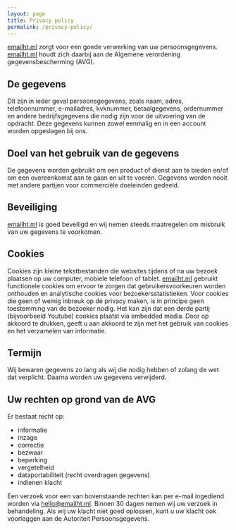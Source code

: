 ```yaml
---
layout: page
title: Privacy policy
permalink: /privacy-policy/
---
```


[emailht.ml](/) zorgt voor een goede verwerking van uw persoonsgegevens.
[emailht.ml](/) houdt zich daarbij aan de Algemene verordening gegevensbescherming (AVG).

## De gegevens
Dit zijn in ieder geval persoonsgegevens, zoals naam, adres, telefoonnummer, e-mailadres, kvknummer, betaalgegevens, ordernummer en andere bedrijfsgegevens die nodig zijn voor de uitvoering van de opdracht. Deze gegevens kunnen zowel eenmalig en in een account worden opgeslagen bij ons.

## Doel van het gebruik van de gegevens
De gegevens worden gebruikt om een product of dienst aan te bieden en/of om een overeenkomst aan te gaan en uit te voeren. Gegevens worden nooit met andere partijen voor commerciële doeleinden gedeeld.

## Beveiliging
[emailht.ml](/) is goed beveiligd en wij nemen steeds maatregelen om misbruik van uw gegevens te voorkomen.

## Cookies
Cookies zijn kleine tekstbestanden die websites tijdens of na uw bezoek plaatsen op uw computer, mobiele telefoon of tablet. [emailht.ml](/) gebruikt functionele cookies om ervoor te zorgen dat gebruikersvoorkeuren worden onthouden en analytische cookies voor bezoekersstatistieken. Voor cookies die geen of weinig inbreuk op de privacy maken, is in principe geen toestemming van de bezoeker nodig. Het kan zijn dat een derde partij (bijvoorbeeld Youtube) cookies plaatst via embedded media. Door op akkoord te drukken, geeft u aan akkoord te zijn met het gebruik van cookies en het verzamelen van informatie.

## Termijn
Wij bewaren gegevens zo lang als wij die nodig hebben of zolang de wet dat verplicht. Daarna worden uw gegevens verwijderd.

## Uw rechten op grond van de AVG
Er bestaat recht op:
* informatie
* inzage
* correctie
* bezwaar
* beperking
* vergetelheid
* dataportabiliteit (recht overdragen gegevens)
* indienen klacht

Een verzoek voor een van bovenstaande rechten kan per e-mail ingediend worden via <a href="mailto:hello@emailht.ml">hello@emailht.ml</a>. Binnen 30 dagen nemen wij uw verzoek in behandeling. Als wij uw klacht niet goed oplossen, kunt u uw klacht ook voorleggen aan de Autoriteit Persoonsgegevens.